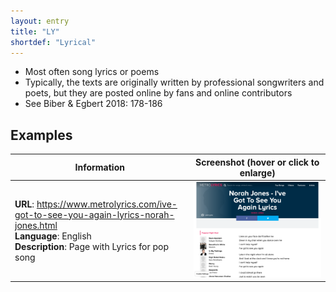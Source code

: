 ```yaml
---
layout: entry
title: "LY"
shortdef: "Lyrical"
---
```


- Most often song lyrics or poems
- Typically, the texts are originally written by professional songwriters and poets, but they are posted online by fans and online contributors
- See Biber & Egbert 2018: 178-186

<!-- details -->

## Examples

<!-- START GENERATED SCREENSHOT GALLERY -->
<!--     NOTE: this screenshot gallery is automatically generated.       -->
<!--     Please avoid modifying it manually: any changes will be         -->
<!--     overwritten the next time the generation script is run.         -->
<table class="website-examples">
  <thead>
    <tr>
      <th class="website-examples-col-1">Information</th>
      <th class="website-examples-col-2">Screenshot (hover or click to enlarge)</th>
    </tr>
  </thead>
  <tbody>
    <tr>
      <td>
        <div class="img-url"><b>URL</b>: <a href="https://www.metrolyrics.com/ive-got-to-see-you-again-lyrics-norah-jones.html">https://www.metrolyrics.com/ive-got-to-see-you-again-lyrics-norah-jones.html</a></div>
        <div class="img-info"><b>Language</b>: English</div>
        <div class="img-info"><b>Description</b>: Page with Lyrics for pop song</div>
      </td>
      <td><a href="../static/screenshots/LY/www.metrolyrics.com_ive-got-to-see-you-again-lyrics-norah-jones.html--2048x1536.png"><img class="thumbnail" src="../static/screenshots/LY/www.metrolyrics.com_ive-got-to-see-you-again-lyrics-norah-jones.html--2048x1536.png" alt="screenshot of www.metrolyrics.com_ive-got-to-see-you-again-lyrics-norah-jones.html--2048x1536"></a></td>
    </tr>
  </tbody>
</table>
<!-- END GENERATED SCREENSHOT GALLERY -->
